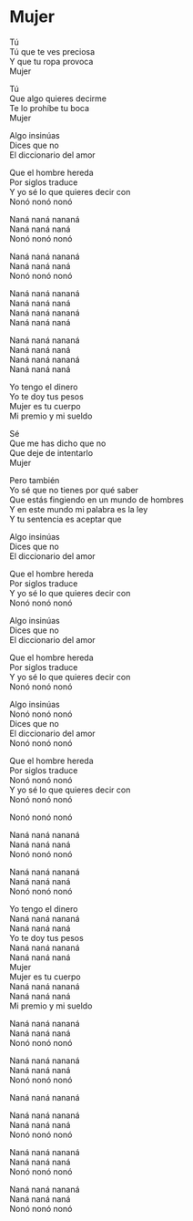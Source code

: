 # Mujer  

Tú  
Tú que te ves preciosa  
Y que tu ropa provoca  
Mujer  

Tú  
Que algo quieres decirme  
Te lo prohíbe tu boca  
Mujer  

Algo insinúas  
Dices que no  
El diccionario del amor  

Que el hombre hereda  
Por siglos traduce  
Y yo sé lo que quieres decir con  
Nonó nonó nonó  

Naná naná nananá   
Naná naná naná   
Nonó nonó nonó  

Naná naná nananá   
Naná naná naná   
Nonó nonó nonó  

Naná naná nananá   
Naná naná naná   
Naná naná nananá   
Naná naná naná   

Naná naná nananá   
Naná naná naná   
Naná naná nananá   
Naná naná naná   

Yo tengo el dinero  
Yo te doy tus pesos  
Mujer es tu cuerpo  
Mi premio y mi sueldo  

Sé  
Que me has dicho que no  
Que deje de intentarlo  
Mujer  

Pero también  
Yo sé que no tienes por qué saber  
Que estás fingiendo en un mundo de hombres  
Y en este mundo mi palabra es la ley  
Y tu sentencia es aceptar que  

Algo insinúas  
Dices que no  
El diccionario del amor  

Que el hombre hereda  
Por siglos traduce  
Y yo sé lo que quieres decir con  
Nonó nonó nonó  

Algo insinúas  
Dices que no  
El diccionario del amor  

Que el hombre hereda  
Por siglos traduce  
Y yo sé lo que quieres decir con  
Nonó nonó nonó  


Algo insinúas  
Nonó nonó nonó  
Dices que no  
El diccionario del amor  
Nonó nonó nonó  

Que el hombre hereda  
Por siglos traduce  
Nonó nonó nonó  
Y yo sé lo que quieres decir con  
Nonó nonó nonó  

Nonó nonó nonó  

Naná naná nananá   
Naná naná naná   
Nonó nonó nonó  

Naná naná nananá   
Naná naná naná   
Nonó nonó nonó  

Yo tengo el dinero  
Naná naná nananá   
Naná naná naná   
Yo te doy tus pesos  
Naná naná nananá   
Naná naná naná   
Mujer  
Mujer es tu cuerpo  
Naná naná nananá   
Naná naná naná   
Mi premio y mi sueldo  

Naná naná nananá   
Naná naná naná   
Nonó nonó nonó  

Naná naná nananá   
Naná naná naná   
Nonó nonó nonó  

Naná naná nananá   

Naná naná nananá   
Naná naná naná   
Nonó nonó nonó  

Naná naná nananá   
Naná naná naná   
Nonó nonó nonó  

Naná naná nananá   
Naná naná naná   
Nonó nonó nonó  

